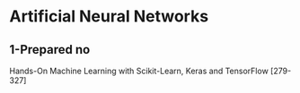 # Artificial Neural Networks
## 1-Prepared no
Hands-On Machine Learning with Scikit-Learn, Keras and TensorFlow [279-327]

## 
